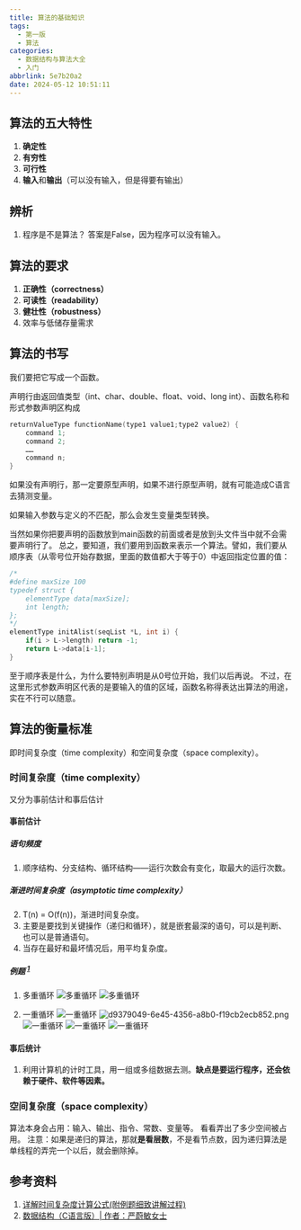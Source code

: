 ```yaml
---
title: 算法的基础知识
tags:
  - 第一版
  - 算法
categories:
  - 数据结构与算法大全
  - 入门
abbrlink: 5e7b20a2
date: 2024-05-12 10:51:11
---
```


## 算法的五大特性

1. **确定性**
2. **有穷性**
3. **可行性**
4. **输入**和**输出**（可以没有输入，但是得要有输出）

## 辨析

1. 程序是不是算法？
答案是False，因为程序可以没有输入。

## 算法的要求

1. **正确性（correctness）**
2. **可读性（readability）**
3. **健壮性（robustness）**
4. 效率与低储存量需求

## 算法的书写

我们要把它写成一个函数。

声明行由返回值类型（int、char、double、float、void、long int）、函数名称和形式参数声明区构成

```C
returnValueType functionName(type1 value1;type2 value2) {
    command 1;
    command 2;
    ……
    command n;
}
```

如果没有声明行，那一定要原型声明，如果不进行原型声明，就有可能造成C语言去猜测变量。

如果输入参数与定义的不匹配，那么会发生变量类型转换。

当然如果你把要声明的函数放到main函数的前面或者是放到头文件当中就不会需要声明行了。
总之，要知道，我们要用到函数来表示一个算法。譬如，我们要从顺序表（从零号位开始存数据，里面的数值都大于等于0）中返回指定位置的值：

```C
/*
#define maxSize 100 
typedef struct {
    elementType data[maxSize];
    int length;
};
*/
elementType initAlist(seqList *L, int i) {
    if(i > L->length) return -1;
    return L->data[i-1];
}
```

至于顺序表是什么，为什么要特别声明是从0号位开始，我们以后再说。
不过，在这里形式参数声明区代表的是要输入的值的区域，函数名称得表达出算法的用途，实在不行可以随意。

## 算法的衡量标准

即时间复杂度（time complexity）和空间复杂度（space complexity）。

### 时间复杂度（time complexity）

又分为事前估计和事后估计

#### 事前估计

##### 语句频度

1. 顺序结构、分支结构、循环结构——运行次数会有变化，取最大的运行次数。

##### 渐进时间复杂度（asymptotic time complexity）

2. T(n) = O(f(n))，渐进时间复杂度。
3. 主要是要找到关键操作（递归和循环），就是嵌套最深的语句，可以是判断、也可以是普通语句。
4. 当存在最好和最坏情况后，用平均复杂度。

##### 例题 <sup><a href="https://blog.csdn.net/weixin_63866037/article/details/128087397">1</a></sup>

1. 多重循环
![多重循环](https://pic.imgdb.cn/item/662db4800ea9cb14037a864f.png)
![多重循环](https://pic.imgdb.cn/item/662db4840ea9cb14037a8e71.png)

1. 一重循环
![一重循环](https://pic.imgdb.cn/item/662db4800ea9cb14037a83a9.png)
![d9379049-6e45-4356-a8b0-f19cb2ecb852.png](https://s2.loli.net/2024/04/18/AoCu61OVJqYiBhW.png)
![一重循环](https://pic.imgdb.cn/item/662db4800ea9cb14037a8404.png)
![一重循环](https://pic.imgdb.cn/item/662db4800ea9cb14037a852c.png)
![一重循环](https://pic.imgdb.cn/item/662db4800ea9cb14037a8451.png)

#### 事后统计

1. 利用计算机的计时工具，用一组或多组数据去测。**缺点是要运行程序，还会依赖于硬件、软件等因素。**

### 空间复杂度（space complexity）

算法本身会占用：输入、输出、指令、常数、变量等。
看看弄出了多少空间被占用。
注意：如果是递归的算法，那就**是看层数**，不是看节点数，因为递归算法是单线程的弄完一个以后，就会删除掉。

## 参考资料

1. [详解时间复杂度计算公式(附例题细致讲解过程)](https://blog.csdn.net/weixin_63866037/article/details/128087397)
2. [数据结构（C语言版）| 作者：严蔚敏女士](http://www.tup.tsinghua.edu.cn/bookscenter/book_00236807.html)
